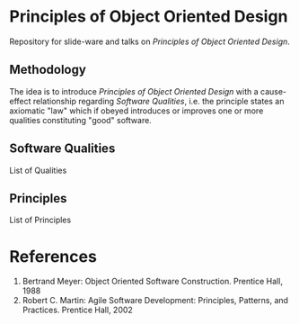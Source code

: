 # Principles of Object Oriented Design
Repository for slide-ware and talks on _Principles of Object Oriented Design_.

## Methodology

The idea is to introduce _Principles of Object Oriented Design_ with a cause-effect relationship regarding _Software Qualities_, i.e. the principle states an axiomatic "law" which if obeyed introduces or improves one or more qualities constituting "good" software.

## Software Qualities

List of Qualities

## Principles

List of Principles

# References

1. Bertrand Meyer: Object Oriented Software Construction. Prentice Hall, 1988
2. Robert C. Martin: Agile Software Development: Principles, Patterns, and Practices. Prentice Hall, 2002